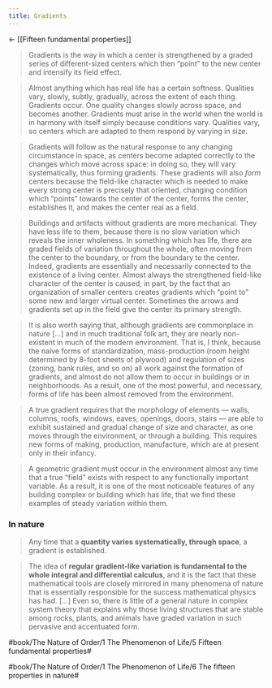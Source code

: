 ```yaml
---
title: Gradients
---
```


<- [[Fifteen fundamental properties]]

> Gradients is the way in which a center is strengthened by a graded series of different-sized centers which then “point” to the new center and intensify its field effect.

> Almost anything which has real life has a certain softness. Qualities vary, slowly, subtly, gradually, across the extent of each thing. Gradients occur. One quality changes slowly across space, and becomes another.
> Gradients must arise in the world when the world is in harmony with itself simply because conditions vary. Qualities vary, so centers which are adapted to them respond by varying in size.

> Gradients will follow as the natural response to any changing circumstance in space, as centers become adapted correctly to the changes which move across space: in doing so, they will vary systematically, thus forming gradients. These gradients will also *form* centers because the field-like character which is needed to make every strong center is precisely that oriented, changing condition which “points” towards the center of the center, forms the center, establishes it, and makes the center real as a field.

> Buildings and artifacts without gradients are more mechanical. They have less life to them, because there is no slow variation which reveals the inner wholeness.
> In something which has life, there are graded fields of variation throughout the whole, often moving from the center to the boundary, or from the boundary to the center. Indeed, gradients are essentially and necessarily connected to the existence of a living center. Almost always the strengthened field-like character of the center is caused, in part, by the fact that an organization of smaller centers creates gradients which “point to” some new and larger virtual center. Sometimes the arrows and gradients set up in the field give the center its primary strength.

> It is also worth saying that, although gradients are commonplace in nature […] and in much traditional folk art, they are nearly non-existent in much of the modern environment. That is, I think, because the naive forms of standardization, mass-production (room height determined by 8-foot sheets of plywood) and regulation of sizes (zoning, bank rules, and so on) all work against the formation of gradients, and almost do not allow them to occur in buildings or in neighborhoods. As a result, one of the most powerful, and necessary, forms of life has been almost removed from the environment.

> A true gradient requires that the morphology of elements — walls, columns, roofs, windows, eaves, openings, doors, stairs — are able to exhibit sustained and gradual change of size and character, as one moves through the environment, or through a building. This requires new forms of making, production, manufacture, which are at present only in their infancy.

> A geometric gradient must occur in the environment almost any time that a true “field” exists with respect to any functionally important variable. As a result, it is one of the most noticeable features of any building complex or building which has life, that we find these examples of steady variation within them.

### In nature
> Any time that a **quantity varies systematically, through space**, a gradient is established.

> The idea of **regular gradient-like variation is fundamental to the whole integral and differential calculus**, and it is the fact that these mathematical tools are closely mirrored in many phenomena of nature that is essentially responsible for the success mathematical physics has had. […]
> Even so, there is little of a general nature in complex system theory that explains why those living structures that are stable among rocks, plants, and animals have graded variation in such pervasive and accentuated form.


#book/The Nature of Order/1 The Phenomenon of Life/5 Fifteen fundamental properties#

#book/The Nature of Order/1 The Phenomenon of Life/6 The fifteen properties in nature#